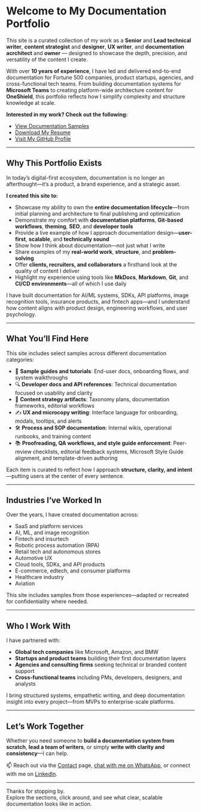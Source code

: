 # Welcome to My Documentation Portfolio

This site is a curated collection of my work as a **Senior** and **Lead technical writer**, **content strategist** and **designer**, **UX writer**, and **documentation acrchitect** and **owner** — designed to showcase the depth, precision, and versatility of the content I create.

With over **10 years of experience**, I have led and delivered end-to-end documentation for Fortune 500 companies, product startups, agencies, and cross-functional tech teams. From building documentation systems for **Microsoft Teams** to creating platform-wide architecture content for **OneShield**, this portfolio reflects how I simplify complexity and structure knowledge at scale.

**Interested in my work? Check out the following:**  

- [View Documentation Samples](Documentation_overview.md)
- [Download My Resume](HK_resume.pdf)
- [Visit My GitHub Profile](https://github.com/harshkanth)

---

## Why This Portfolio Exists

In today’s digital-first ecosystem, documentation is no longer an afterthought—it’s a product, a brand experience, and a strategic asset.

**I created this site to:**

- Showcase my ability to own the **entire documentation lifecycle**—from initial planning and architecture to final publishing and optimization  
- Demonstrate my comfort with **documentation platforms**, **Git-based workflows**, **theming**, **SEO**, and **developer tools**  
- Provide a live example of how I approach documentation design—**user-first**, **scalable**, and **technically sound**  
- Show how I think about documentation—not just what I write  
- Share examples of my **real-world work**, **structure**, and **problem-solving**  
- Offer **clients, recruiters, and collaborators** a firsthand look at the quality of content I deliver  
- Highlight my experience using tools like **MkDocs**, **Markdown**, **Git**, and **CI/CD environments**—all of which I use daily

I have built documentation for AI/ML systems, SDKs, API platforms, image recognition tools, insurance products, and fintech apps—and I understand how content aligns with product design, engineering workflows, and user psychology.

---

## What You’ll Find Here

This site includes select samples across different documentation categories:

- 📄 **Sample guides and tutorials**: End-user docs, onboarding flows, and system walkthroughs  
- 🔍 **Developer docs and API references**: Technical documentation focused on usability and clarity  
- 🧠 **Content strategy artifacts**: Taxonomy plans, documentation frameworks, editorial workflows  
- ✍️ **UX and microcopy writing**: Interface language for onboarding, modals, tooltips, and alerts  
- 🛠️ **Process and SOP documentation**: Internal wikis, operational runbooks, and training content  
- 📚 **Proofreading, QA workflows, and style guide enforcement**: Peer-review checklists, editorial feedback systems, Microsoft Style Guide alignment, and template-driven authoring


Each item is curated to reflect how I approach **structure, clarity, and intent**—putting users at the center of every sentence.

---

## Industries I’ve Worked In

Over the years, I have created documentation across:

- SaaS and platform services  
- AI, ML, and image recognition  
- Fintech and insurtech  
- Robotic process automation (RPA)  
- Retail tech and autonomous stores  
- Automotive UX  
- Cloud tools, SDKs, and API products  
- E-commerce, edtech, and consumer platforms  
- Healthcare industry  
- Aviation

This site includes samples from those experiences—adapted or recreated for confidentiality where needed.

---

## Who I Work With

I have partnered with:

- **Global tech companies** like Microsoft, Amazon, and BMW  
- **Startups and product teams** building their first documentation layers  
- **Agencies and consulting firms** seeking technical or branded content support  
- **Cross-functional teams** including PMs, developers, designers, and analysts

I bring structured systems, empathetic writing, and deep documentation insight into every project—from MVPs to enterprise-scale platforms.

---

## Let’s Work Together

Whether you need someone to **build a documentation system from scratch**, **lead a team of writers**, or simply **write with clarity and consistency**—I can help.

📫 Reach out via the [Contact](contact.md) page, [chat with me on WhatsApp](https://wa.me/917827620848), or connect with me on [LinkedIn](https://www.linkedin.com/in/harsh-kanth-53974164/).

---

Thanks for stopping by.  
Explore the sections, click around, and see what clear, scalable documentation looks like in action.
